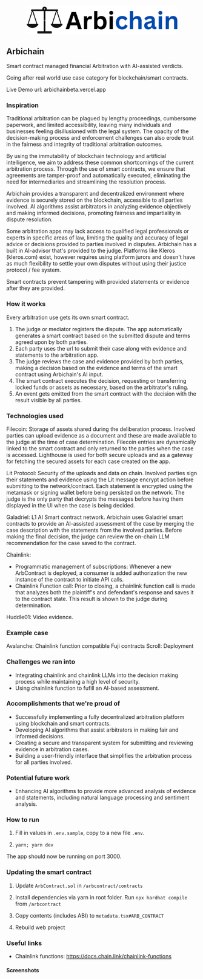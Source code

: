 <p align='center'>
    <img src='./public/logo.png' width=400 />
</p>

## Arbichain

Smart contract managed financial Arbitration with AI-assisted verdicts.

Going after real world use case category for blockchain/smart contracts.

Live Demo url: arbichainbeta.vercel.app


<!-- Demo video: -->

### Inspiration

Traditional arbitration can be plagued by lengthy proceedings, cumbersome paperwork, and limited accessibility, leaving many individuals and businesses feeling disillusioned with the legal system. The opacity of the decision-making process and enforcement challenges can also erode trust in the fairness and integrity of traditional arbitration outcomes.

By using the immutability of blockchain technology and artificial intelligence, we aim to address these common shortcomings of the current arbitration process. Through the use of smart contracts, we ensure that agreements are tamper-proof and automatically executed, eliminating the need for intermediaries and streamlining the resolution process.

Arbichain provides a transparent and decentralized environment where evidence is securely stored on the blockchain, accessible to all parties involved. AI algorithms assist arbitrators in analyzing evidence objectively and making informed decisions, promoting fairness and impartiality in dispute resolution.

Some arbitration apps may lack access to qualified legal professionals or experts in specific areas of law, limiting the quality and accuracy of legal advice or decisions provided to parties involved in disputes. Arbichain has a built in AI-advisor that's provided to the judge. Platforms like Kleros (kleros.com) exist, however requires using platform jurors and doesn't have as much flexibility to settle your own disputes without using their justice protocol / fee system.

Smart contracts prevent tampering with provided statements or evidence after they are provided.

### How it works

 <!-- Be able to create a simple arbitration thread without the overhead of signing up for a new protocol or platform and using existing blockchain networks and the Chainlink LLM. -->

Every arbitration use gets its own smart contract.

1. The judge or mediator registers the dispute. The app automatically generates a smart contract based on the submitted dispute and terms agreed upon by both parties.
2. Each party uses the url to submit their case along with evidence and statements to the arbitration app.
3. The judge reviews the case and evidence provided by both parties, making a decision based on the evidence and terms of the smart contract using Arbichain's AI input.
4. The smart contract executes the decision, requesting or transferring locked funds or assets as necessary, based on the arbitrator's ruling.
5. An event gets emitted from the smart contract with the decision with the result visible by all parties.

<!-- Using a smart contracts ultimately prevents tampering with provided statements, evidence, and decision after they are provided with each interaction timestamped and recorded on the contract. -->

### Technologies used

<!-- https://ethglobal.com/events/hackfs2024/prizes-->
Filecoin: Storage of assets shared during the deliberation process. Involved parties can upload evidence as a document and these are made available to the judge at the time of case determination. Filecoin entries are dynamically linked to the smart contract and only returned to the parties when the case is accessed. Lighthouse is used for both secure uploads and as a gateway for fetching the secured assets for each case created on the app.

Lit Protocol: Security of the uploads and data on chain. Involved parties sign their statements and evidence using the Lit message encrypt action before submitting to the network/contract. Each statement is encrypted using the metamask or signing wallet before being persisted on the network. The judge is the only party that decrypts the messages before having them displayed in the UI when the case is being decided.


Galadriel: L1 AI Smart contract network. Arbichain uses Galadriel smart contracts to provide an AI-assisted assessment of the case by merging the case description with the statements from the involved parties. Before making the final decision, the judge can review the on-chain LLM recommendation for the case saved to the contract.

Chainlink:
* Programmatic management of subscriptions: Whenever a new ArbContract is deployed, a consumer is added authorization the new instance of the contract to initiate API calls.
* Chainlink Function call: Prior to closing, a chainlink function call is made that analyzes both the plaintiff's and defendant's response and saves it to the contract state. This result is shown to the judge during determination.

Huddle01: Video evidence.

### Example case


Avalanche: Chainlink function compatible Fuji contracts
Scroll: Deployment
<!-- (address real world problems) -->
<!-- Avalanche?: https://docs.google.com/document/d/1XYYRz5dXlRcDCb9jH6eGzClPQ8VBrXre6zM9U8cDBQs/edit -->
<!-- Scroll: Use as infra, no need in demo video -->


### Challenges we ran into
* Integrating chainlink and chainlink LLMs into the decision making process while maintaining a high level of security.
* Using chainlink function to fufill an AI-based assessment.


### Accomplishments that we're proud of
* Successfully implementing a fully decentralized arbitration platform using blockchain and smart contracts.
* Developing AI algorithms that assist arbitrators in making fair and informed decisions.
* Creating a secure and transparent system for submitting and reviewing evidence in arbitration cases.
* Building a user-friendly interface that simplifies the arbitration process for all parties involved.

### Potential future work
* Enhancing AI algorithms to provide more advanced analysis of evidence and statements, including natural language processing and sentiment analysis.

### How to run

1. Fill in values in `.env.sample`, copy to a new file `.env`.

2. `yarn; yarn dev`

The app should now be running on port 3000.

### Updating the smart contract

1. Update `ArbContract.sol` in `/arbcontract/contracts`

2. Install dependencies via yarn in root folder. Run `npx hardhat compile` from `/arbcontract`

3. Copy contents (includes ABI) to `metadata.tsx#ARB_CONTRACT`

4. Rebuild web project


### Useful links
* Chainlink functions: https://docs.chain.link/chainlink-functions

<!--
Arbichain
Demo

-->

#### Screenshots
